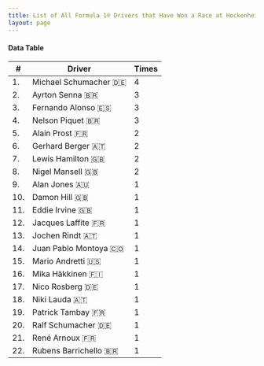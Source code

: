 ```yaml
---
title: List of All Formula 1® Drivers that Have Won a Race at Hockenheimring
layout: page
---
```


<canvas id="chart" width="400" height="180"></canvas>
<script>
var data = {
    "datasets": [
        {
            "backgroundColor": "#f3a935",
            "borderColor": "#f68639",
            "borderWidth": 1,
            "data": [
                4.0,
                3.0,
                3.0,
                3.0,
                2.0,
                2.0,
                2.0,
                2.0,
                1.0,
                1.0,
                1.0,
                1.0,
                1.0,
                1.0,
                1.0,
                1.0,
                1.0,
                1.0,
                1.0,
                1.0,
                1.0,
                1.0
            ],
            "label": "Times"
        }
    ],
    "labels": [
        "Michael Schumacher 🇩🇪",
        "Ayrton Senna 🇧🇷",
        "Fernando Alonso 🇪🇸",
        "Nelson Piquet 🇧🇷",
        "Alain Prost 🇫🇷",
        "Gerhard Berger 🇦🇹",
        "Lewis Hamilton 🇬🇧",
        "Nigel Mansell 🇬🇧",
        "Alan Jones 🇦🇺",
        "Damon Hill 🇬🇧",
        "Eddie Irvine 🇬🇧",
        "Jacques Laffite 🇫🇷",
        "Jochen Rindt 🇦🇹",
        "Juan Pablo Montoya 🇨🇴",
        "Mario Andretti 🇺🇸",
        "Mika Häkkinen 🇫🇮",
        "Nico Rosberg 🇩🇪",
        "Niki Lauda 🇦🇹",
        "Patrick Tambay 🇫🇷",
        "Ralf Schumacher 🇩🇪",
        "René Arnoux 🇫🇷",
        "Rubens Barrichello 🇧🇷"
    ]
};
var options = {
  legend: {
    display: false
  },
  scales: {
    xAxes: [{
      ticks: {
        beginAtZero: true,
        maxRotation: 180
      }
    }],
    yAxes: [{
      ticks: {
        beginAtZero: true
      }
    }]
  }
};
new Chart("chart", {
    data: data,
    type: 'bar',
    options: options
});
</script>



#### Data Table

| # | Driver | Times |
|--|--|--|
| 1. | Michael Schumacher 🇩🇪 | 4 |
| 2. | Ayrton Senna 🇧🇷 | 3 |
| 3. | Fernando Alonso 🇪🇸 | 3 |
| 4. | Nelson Piquet 🇧🇷 | 3 |
| 5. | Alain Prost 🇫🇷 | 2 |
| 6. | Gerhard Berger 🇦🇹 | 2 |
| 7. | Lewis Hamilton 🇬🇧 | 2 |
| 8. | Nigel Mansell 🇬🇧 | 2 |
| 9. | Alan Jones 🇦🇺 | 1 |
| 10. | Damon Hill 🇬🇧 | 1 |
| 11. | Eddie Irvine 🇬🇧 | 1 |
| 12. | Jacques Laffite 🇫🇷 | 1 |
| 13. | Jochen Rindt 🇦🇹 | 1 |
| 14. | Juan Pablo Montoya 🇨🇴 | 1 |
| 15. | Mario Andretti 🇺🇸 | 1 |
| 16. | Mika Häkkinen 🇫🇮 | 1 |
| 17. | Nico Rosberg 🇩🇪 | 1 |
| 18. | Niki Lauda 🇦🇹 | 1 |
| 19. | Patrick Tambay 🇫🇷 | 1 |
| 20. | Ralf Schumacher 🇩🇪 | 1 |
| 21. | René Arnoux 🇫🇷 | 1 |
| 22. | Rubens Barrichello 🇧🇷 | 1 |
